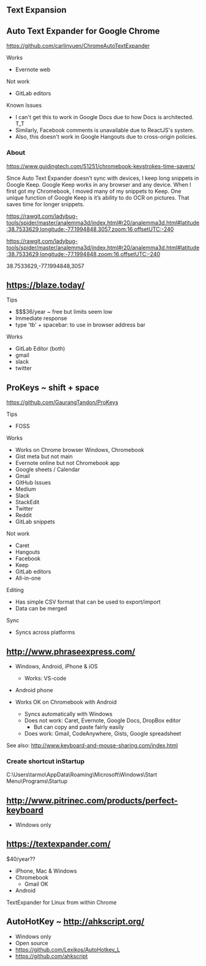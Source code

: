 

## Text Expansion




## Auto Text Expander for Google Chrome

https://github.com/carlinyuen/ChromeAutoTextExpander

Works

* Evernote web

Not work

* GitLab editors




Known Issues
* I can't get this to work in Google Docs due to how Docs is architected. T_T
* Similarly, Facebook comments is unavailable due to ReactJS's system.
* Also, this doesn't work in Google Hangouts due to cross-origin policies.

### About

https://www.guidingtech.com/51251/chromebook-keystrokes-time-savers/

Since Auto Text Expander doesn’t sync with devices, I keep long snippets in Google Keep. Google Keep works in any browser and any device. When I first got my Chromebook, I moved many of my snippets to Keep. One unique function of Google Keep is it’s ability to do OCR on pictures. That saves time for longer snippets.

https://rawgit.com/ladybug-tools/spider/master/analemma3d/index.html#r20/analemma3d.html#latitude:38.7533629,longitude:-77.1994848,3057,zoom:16,offsetUTC:-240


https://rawgit.com/ladybug-tools/spider/master/analemma3d/index.html#r20/analemma3d.html#latitude:38.7533629,longitude:-77.1994848,zoom:16,offsetUTC:-240

38.7533629,-77.1994848,3057



## https://blaze.today/

Tips

* $$$36/year ~ free but limits seem low
* Immediate response
* type 'tb' + spacebar: to use in browser address bar

Works

* GitLab Editor (both)
* gmail
* slack
* twitter



## ProKeys ~ shift + space

https://github.com/GaurangTandon/ProKeys

Tips

* FOSS

Works

* Works on Chrome browser Windows, Chromebook
* Gist meta but not main
* Evernote online but not Chromebook app
* Google sheets / Calendar
* Gmail
* GitHub Issues
* Medium
* Slack
* StackEdit
* Twitter
* Reddit
* GitLab snippets


Not work

* Caret
* Hangouts
* Facebook
* Keep
* GitLab editors
* All-in-one

Editing

* Has simple CSV format that can be used to export/import
* Data can be merged

Sync

* Syncs across platforms



## http://www.phraseexpress.com/


* Windows, Android, iPhone & iOS
	* Works: VS-code
* Android phone

* Works OK on Chromebook with Android
	* Syncs automatically with Windows
	* Does not work: Caret, Evernote, Google Docs, DropBox editor
		* But can copy and paste fairly easily
	* Does work: Gmail, CodeAnywhere, Gists, Google spreadsheet

See also: http://www.keyboard-and-mouse-sharing.com/index.html



### Create shortcut inStartup

C:\Users\tarmo\AppData\Roaming\Microsoft\Windows\Start Menu\Programs\Startup



## http://www.pitrinec.com/products/perfect-keyboard

* Windows only


## https://textexpander.com/

$40/year??

* iPhone, Mac & Windows
* Chromebook
	* Gmail OK
* Android

TextExpander for Linux from within Chrome

## AutoHotKey ~ http://ahkscript.org/

* Windows only
* Open source
* https://github.com/Lexikos/AutoHotkey_L
* https://github.com/ahkscript


